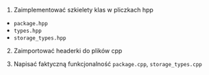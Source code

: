 1. Zaimplementować szkielety klas w pliczkach hpp

- `package.hpp`
- `types.hpp`
- `storage_types.hpp`

2. Zaimportować headerki do plików cpp

3. Napisać faktyczną funkcjonalność `package.cpp`, `storage_types.cpp`
